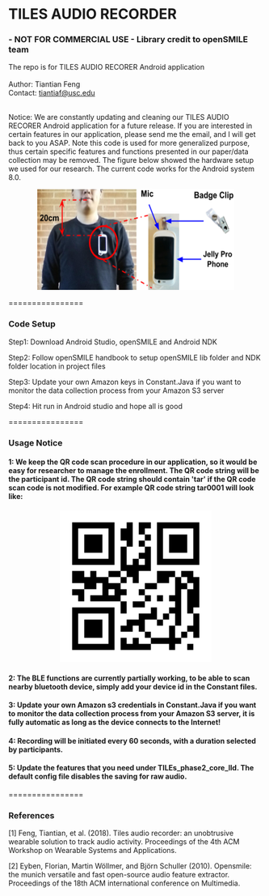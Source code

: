 # TILES AUDIO RECORDER
### - NOT FOR COMMERCIAL USE - Library credit to openSMILE team

The repo is for TILES AUDIO RECORER Android application <br /> <br />
Author: Tiantian Feng <br />
Contact: tiantiaf@usc.edu <br /> <br />

Notice: We are constantly updating and cleaning our TILES AUDIO RECORER Android application for a future release. If you are interested in certain features in our application, please send me the email, and I will get back to you ASAP. Note this code is used for more generalized purpose, thus certain specific features and functions presented in our paper/data collection may be removed. The figure below showed the hardware setup we used for our research. The current code works for the Android system 8.0.


<p align="center">
  <img width="390" height="200" src="Hardware-Setup.png">
  <br>
</p>



================
### Code Setup

Step1: Download Android Studio, openSMILE and Android NDK

Step2: Follow openSMILE handbook to setup openSMILE lib folder and NDK folder location in project files

Step3: Update your own Amazon keys in Constant.Java if you want to monitor the data collection process from your Amazon S3 server

Step4: Hit run in Android studio and hope all is good

================
### Usage Notice

#### 1: We keep the QR code scan procedure in our application, so it would be easy for researcher to manage the enrollment. The QR code string will be the participant id. The QR code string should contain 'tar' if the QR code scan code is not modified. For example QR code string tar0001 will look like:

<p align="center">
  <img width="300" height="300" src="qrcode.png">
  <br>
</p>


#### 2: The BLE functions are currently partially working, to be able to scan nearby bluetooth device, simply add your device id in the Constant files.


#### 3: Update your own Amazon s3 credentials in Constant.Java if you want to monitor the data collection process from your Amazon S3 server, it is fully automatic as long as the device connects to the Internet!

#### 4: Recording will be initiated every 60 seconds, with a duration selected by participants.

#### 5: Update the features that you need under TILEs_phase2_core_lld. The default config file disables the saving for raw audio.


================

### References

<a id="1">[1]</a> 
Feng, Tiantian, et al. (2018). 
Tiles audio recorder: an unobtrusive wearable solution to track audio activity.
Proceedings of the 4th ACM Workshop on Wearable Systems and Applications.
 
<a id="1">[2]</a> 
Eyben, Florian, Martin Wöllmer, and Björn Schuller (2010). 
Opensmile: the munich versatile and fast open-source audio feature extractor.
Proceedings of the 18th ACM international conference on Multimedia.
